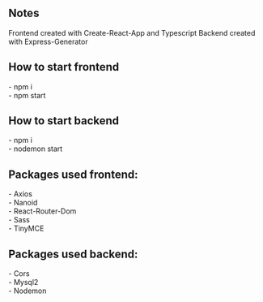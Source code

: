 <h2>Notes</h2>
Frontend created with Create-React-App and Typescript
Backend created with Express-Generator
<br>

<h2>How to start frontend</h2>
- npm i
<br>
- npm start

<h2>How to start backend</h2>
- npm i
<br>
- nodemon start

<h2>Packages used frontend:</h2>
- Axios
<br>
- Nanoid
<br>
- React-Router-Dom
<br>
- Sass
<br>
- TinyMCE
<br>

<h2>Packages used backend:</h2>
- Cors
<br>
- Mysql2
<br>
- Nodemon
